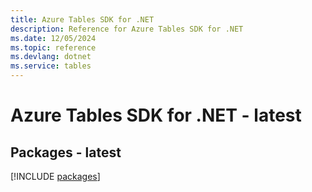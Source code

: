 ```yaml
---
title: Azure Tables SDK for .NET
description: Reference for Azure Tables SDK for .NET
ms.date: 12/05/2024
ms.topic: reference
ms.devlang: dotnet
ms.service: tables
---
```

# Azure Tables SDK for .NET - latest
## Packages - latest
[!INCLUDE [packages](tables-index.md)]